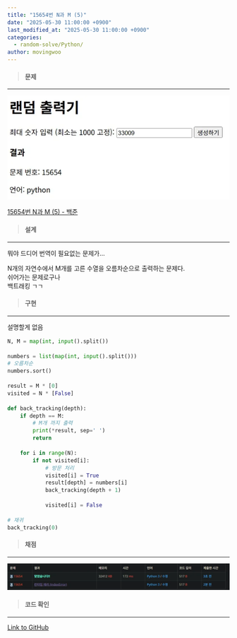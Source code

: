 ```yaml
---
title: "15654번 N과 M (5)"
date: "2025-05-30 11:00:00 +0900"
last_modified_at: "2025-05-30 11:00:00 +0900"
categories: 
  - random-solve/Python/
author: movingwoo
---
```

> #### 문제  
---  
  
![img01](/assets/images/posts/random-solve/Python/2025-05-30-15654/img01.webp)  
  
[15654번 N과 M (5) - 백준](https://www.acmicpc.net/problem/15654)  
   
> #### 설계  
---
  
뭐야 드디어 번역이 필요없는 문제가...  
  
N개의 자연수에서 M개를 고른 수열을 오름차순으로 출력하는 문제다.  
쉬어가는 문제로구나  
백트래킹 ㄱㄱ  
  
> #### 구현  
---  
  
설명할게 없음  
  
```python
N, M = map(int, input().split())

numbers = list(map(int, input().split()))
# 오름차순
numbers.sort()

result = M * [0]
visited = N * [False]

def back_tracking(depth):
    if depth == M:
        # M개 까지 출력
        print(*result, sep=' ')
        return
    
    for i in range(N):
        if not visited[i]:
            # 방문 처리
            visited[i] = True
            result[depth] = numbers[i]
            back_tracking(depth + 1)

            visited[i] = False

# 재귀
back_tracking(0)
```
  
> #### 채점  
---  

![img02](/assets/images/posts/random-solve/Python/2025-05-30-15654/img02.webp)  
  
> #### 코드 확인   
---  
  
[Link to GitHub](https://raw.githubusercontent.com/movingwoo/movingwoo-snippets/refs/heads/main/random-solve/Python/2025-05-30-15654.py)